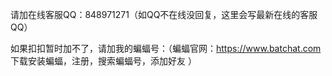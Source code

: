 请加在线客服QQ：848971271（如QQ不在线没回复，这里会写最新在线的客服QQ）

如果扣扣暂时加不了，请加我的蝙蝠号：（蝙蝠官网：https://www.batchat.com  下载安装蝙蝠，注册，搜索蝙蝠号，添加好友 ）
